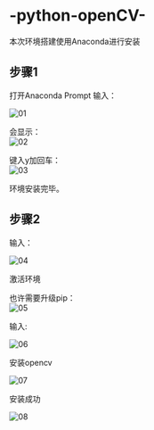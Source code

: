 # -python-openCV-

本次环境搭建使用Anaconda进行安装
## 步骤1
打开Anaconda Prompt 输入：
  
![01](https://github.com/Heured/-python-openCV-/tree/master/images/01.jpg)
  
会显示：  
![02](https://github.com/Heured/-python-openCV-/tree/master/images/02.jpg)
  
键入y加回车：  
![03](https://github.com/Heured/-python-openCV-/tree/master/images/03.jpg)
  
环境安装完毕。
  
  
## 步骤2
输入：
  
![04](https://github.com/Heured/-python-openCV-/tree/master/images/04.jpg)
  
激活环境  

也许需要升级pip：  
![05](https://github.com/Heured/-python-openCV-/tree/master/images/05.jpg)
  
输入:
  
![06](https://github.com/Heured/-python-openCV-/tree/master/images/06.jpg)
  
安装opencv
  
  
![07](https://github.com/Heured/-python-openCV-/tree/master/images/07.jpg)
  
安装成功  
  
  
![08](https://github.com/Heured/-python-openCV-/tree/master/images/08.jpg)


